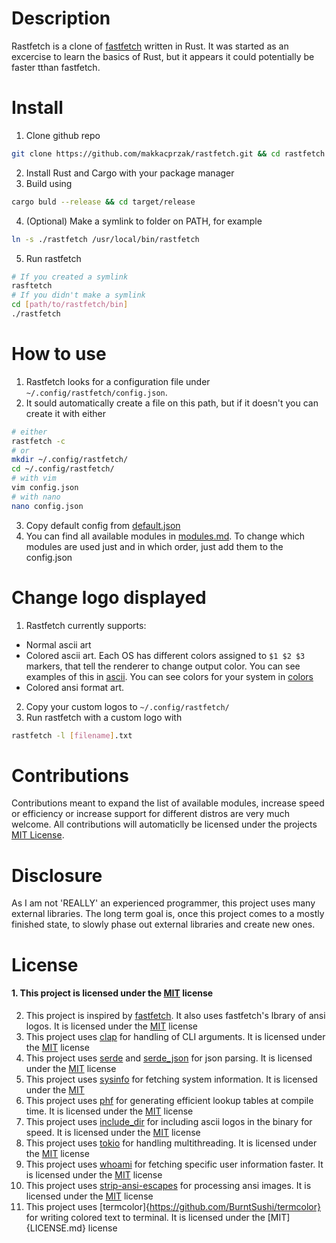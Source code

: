 # Description

Rastfetch is a clone of [fastfetch](https://github.com/fastfetch-cli/fastfetch) written in Rust. It was started as an excercise to learn the basics of Rust, but it appears it could potentially be faster tthan fastfetch.

# Install

1) Clone github repo
```bash
git clone https://github.com/makkacprzak/rastfetch.git && cd rastfetch
```
2) Install Rust and Cargo with your package manager
3) Build using
```bash
cargo buld --release && cd target/release
```
4) (Optional) Make a symlink to folder on PATH, for example
```bash
ln -s ./rastfetch /usr/local/bin/rastfetch
```
5) Run rastfetch
```bash
# If you created a symlink
rasftetch
# If you didn't make a symlink
cd [path/to/rastfetch/bin]
./rastfetch
```

# How to use

1) Rastfetch looks for a configuration file under  `~/.config/rastfetch/config.json`.
2) It sould automatically create a file on this path, but if it doesn't you can create it with either
```bash
# either
rastfetch -c
# or
mkdir ~/.config/rastfetch/
cd ~/.config/rastfetch/
# with vim
vim config.json
# with nano
nano config.json
```
3) Copy default config from [default.json](doc/default.json)
4) You can find all available modules in [modules.md](doc/modules.md). To change which modules are used just and in which order, just add them to the config.json

# Change logo displayed
1) Rastfetch currently supports:
* Normal ascii art
* Colored ascii art. Each OS has different colors assigned to `$1 $2 $3` markers, that tell the renderer to change output color. You can see examples of this in [ascii](assets/ascii). You can see colors for your system in [colors](doc/colors.md)
* Colored ansi format art.
2) Copy your custom logos to `~/.config/rastfetch/`
3) Run rastfetch with a custom logo with
```bash
rastfetch -l [filename].txt
```

# Contributions

Contributions meant to expand the list of available modules, increase speed or efficiency or increase support for different distros are very much welcome. All contributions will automaticlly be licensed under the projects [MIT License](LICENSE.md).

# Disclosure

As I am not 'REALLY' an experienced programmer, this project uses many external libraries. The long term goal is, once this project comes to a mostly finished state, to slowly phase out external libraries and create new ones.

# License

#### 1. This project is licensed under the [MIT](LICENSE.md) license
2) This project is inspired by [fastfetch](https://github.com/fastfetch-cli/fastfetch). It also uses fastfetch's lbrary of ansi logos. It is licensed under the [MIT](LICENSE.md) license
3) This project uses [clap](https://github.com/clap-rs/clap) for handling of CLI arguments. It is licensed under the [MIT](LICENSE.md) license
4) This project uses [serde](https://github.com/serde-rs/serde) and [serde_json](https://github.com/serde-rs/json) for json parsing. It is licensed under the [MIT](LICENSE.md) license
5) This project uses [sysinfo](https://github.com/GuillaumeGomez/sysinfo) for fetching system information. It is licensed under the [MIT](LICENSE.md)
6) This project uses [phf](https://github.com/rust-phf/rust-phf) for generating efficient lookup tables at compile time. It is licensed under the [MIT](LICENSE.md) license
7) This project uses [include_dir](https://github.com/Michael-F-Bryan/include_dir) for including ascii logos in the binary for speed. It is licensed under the [MIT](LICENSE.md) license
8) This project uses [tokio](https://github.com/tokio-rs/tokio) for handling multithreading. It is licensed under the [MIT](LICENSE.md) license
9) This project uses [whoami](https://github.com/ardaku/whoami) for fetching specific user information faster. It is licensed under the [MIT](LICENSE.md) license
10) This project uses [strip-ansi-escapes](https://github.com/luser/strip-ansi-escapes) for processing ansi images. It is licensed under the [MIT](LICENSE.md) license
11) This project uses [termcolor]{https://github.com/BurntSushi/termcolor} for writing colored text to terminal. It is licensed under the [MIT]{LICENSE.md} license
